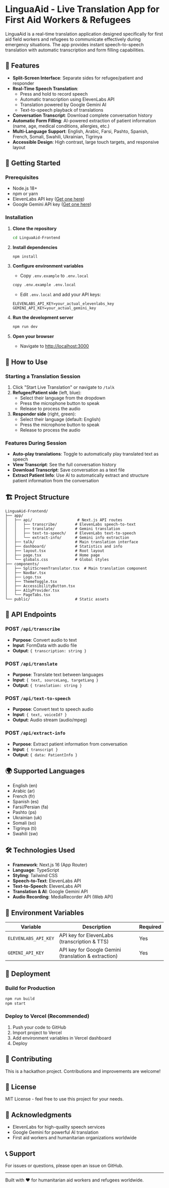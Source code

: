 # LinguaAid - Live Translation App for First Aid Workers & Refugees

LinguaAid is a real-time translation application designed specifically for first aid field workers and refugees to communicate effectively during emergency situations. The app provides instant speech-to-speech translation with automatic transcription and form filling capabilities.

## 🌟 Features

- **Split-Screen Interface**: Separate sides for refugee/patient and responder
- **Real-Time Speech Translation**: 
  - Press and hold to record speech
  - Automatic transcription using ElevenLabs API
  - Translation powered by Google Gemini AI
  - Text-to-speech playback of translations
- **Conversation Transcript**: Download complete conversation history
- **Automatic Form Filling**: AI-powered extraction of patient information (name, age, medical conditions, allergies, etc.)
- **Multi-Language Support**: English, Arabic, Farsi, Pashto, Spanish, French, Somali, Swahili, Ukrainian, Tigrinya
- **Accessible Design**: High contrast, large touch targets, and responsive layout

## 🚀 Getting Started

### Prerequisites

- Node.js 18+ 
- npm or yarn
- ElevenLabs API key ([Get one here](https://elevenlabs.io/))
- Google Gemini API key ([Get one here](https://makersuite.google.com/app/apikey))

### Installation

1. **Clone the repository**
   ```bash
   cd LinguaAid-Frontend
   ```

2. **Install dependencies**
   ```bash
   npm install
   ```

3. **Configure environment variables**
   - Copy `.env.example` to `.env.local`
   ```bash
   copy .env.example .env.local
   ```
   - Edit `.env.local` and add your API keys:
   ```
   ELEVENLABS_API_KEY=your_actual_elevenlabs_key
   GEMINI_API_KEY=your_actual_gemini_key
   ```

4. **Run the development server**
   ```bash
   npm run dev
   ```

5. **Open your browser**
   - Navigate to [http://localhost:3000](http://localhost:3000)

## 📱 How to Use

### Starting a Translation Session

1. Click "Start Live Translation" or navigate to `/talk`
2. **Refugee/Patient side** (left, blue):
   - Select their language from the dropdown
   - Press the microphone button to speak
   - Release to process the audio
3. **Responder side** (right, green):
   - Select their language (default: English)
   - Press the microphone button to speak
   - Release to process the audio

### Features During Session

- **Auto-play translations**: Toggle to automatically play translated text as speech
- **View Transcript**: See the full conversation history
- **Download Transcript**: Save conversation as a text file
- **Extract Patient Info**: Use AI to automatically extract and structure patient information from the conversation

## 🏗️ Project Structure

```
LinguaAid-Frontend/
├── app/
│   ├── api/                    # Next.js API routes
│   │   ├── transcribe/        # ElevenLabs speech-to-text
│   │   ├── translate/         # Gemini translation
│   │   ├── text-to-speech/    # ElevenLabs text-to-speech
│   │   └── extract-info/      # Gemini info extraction
│   ├── talk/                  # Main translation interface
│   ├── dashboard/             # Statistics and info
│   ├── layout.tsx             # Root layout
│   ├── page.tsx               # Home page
│   └── globals.css            # Global styles
├── components/
│   ├── SplitScreenTranslator.tsx  # Main translation component
│   ├── NavBar.tsx
│   ├── Logo.tsx
│   ├── ThemeToggle.tsx
│   ├── AccessibilityButton.tsx
│   ├── A11yProvider.tsx
│   └── PageTabs.tsx
└── public/                    # Static assets
```

## 🔧 API Endpoints

### POST `/api/transcribe`
- **Purpose**: Convert audio to text
- **Input**: FormData with audio file
- **Output**: `{ transcription: string }`

### POST `/api/translate`
- **Purpose**: Translate text between languages
- **Input**: `{ text, sourceLang, targetLang }`
- **Output**: `{ translation: string }`

### POST `/api/text-to-speech`
- **Purpose**: Convert text to speech audio
- **Input**: `{ text, voiceId? }`
- **Output**: Audio stream (audio/mpeg)

### POST `/api/extract-info`
- **Purpose**: Extract patient information from conversation
- **Input**: `{ transcript }`
- **Output**: `{ data: PatientInfo }`

## 🌍 Supported Languages

- English (en)
- Arabic (ar)
- French (fr)
- Spanish (es)
- Farsi/Persian (fa)
- Pashto (ps)
- Ukrainian (uk)
- Somali (so)
- Tigrinya (ti)
- Swahili (sw)

## 🛠️ Technologies Used

- **Framework**: Next.js 16 (App Router)
- **Language**: TypeScript
- **Styling**: Tailwind CSS
- **Speech-to-Text**: ElevenLabs API
- **Text-to-Speech**: ElevenLabs API
- **Translation & AI**: Google Gemini API
- **Audio Recording**: MediaRecorder API (Web API)

## 📝 Environment Variables

| Variable | Description | Required |
|----------|-------------|----------|
| `ELEVENLABS_API_KEY` | API key for ElevenLabs (transcription & TTS) | Yes |
| `GEMINI_API_KEY` | API key for Google Gemini (translation & extraction) | Yes |

## 🚢 Deployment

### Build for Production

```bash
npm run build
npm start
```

### Deploy to Vercel (Recommended)

1. Push your code to GitHub
2. Import project to Vercel
3. Add environment variables in Vercel dashboard
4. Deploy

## 🤝 Contributing

This is a hackathon project. Contributions and improvements are welcome!

## 📄 License

MIT License - feel free to use this project for your needs.

## 🙏 Acknowledgments

- ElevenLabs for high-quality speech services
- Google Gemini for powerful AI translation
- First aid workers and humanitarian organizations worldwide

## 📞 Support

For issues or questions, please open an issue on GitHub.

---

Built with ❤️ for humanitarian aid workers and refugees worldwide.

